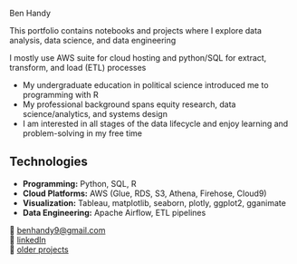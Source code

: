 Ben Handy 


This portfolio contains notebooks and projects where I explore data analysis, data science, and data engineering  

I mostly use AWS suite for cloud hosting and python/SQL for extract, transform, and load (ETL) processes  


- My undergraduate education in political science introduced me to programming with R  
- My professional background spans equity research, data science/analytics, and systems design  
- I am interested in all stages of the data lifecycle and enjoy learning and problem-solving in my free time  


## Technologies  

- **Programming:** Python, SQL, R  
- **Cloud Platforms:** AWS (Glue, RDS, S3, Athena, Firehose, Cloud9)  
- **Visualization:** Tableau, matplotlib, seaborn, plotly, ggplot2, gganimate  
- **Data Engineering:** Apache Airflow, ETL pipelines  
  
📧 [benhandy9@gmail.com](mailto:benhandy9@gmail.com)  
🔗 [linkedIn](https://www.linkedin.com/in/benjamin-handy9/)  
📂 [older projects](https://www.datacamp.com/portfolio/benhandy9)  

